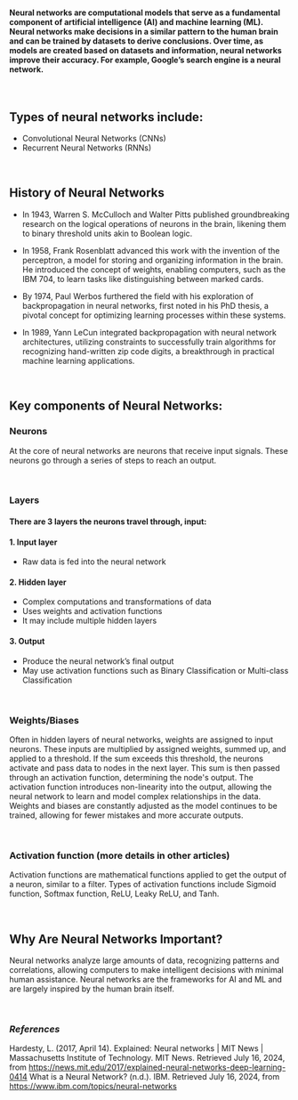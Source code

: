 #### Neural networks are computational models that serve as a fundamental component of artificial intelligence (AI) and machine learning (ML). Neural networks make decisions in a similar pattern to the human brain and can be trained by datasets to derive conclusions. Over time, as models are created based on datasets and information, neural networks improve their accuracy. For example, Google’s search engine is a neural network. 

<br>

## **Types of neural networks include:**
* Convolutional Neural Networks (CNNs)
* Recurrent Neural Networks (RNNs)


<br>

## **History of Neural Networks**

* In 1943, Warren S. McCulloch and Walter Pitts published groundbreaking research on the logical operations of neurons in the brain, likening them to binary threshold units akin to Boolean logic.

* In 1958, Frank Rosenblatt advanced this work with the invention of the perceptron, a model for storing and organizing information in the brain. He introduced the concept of weights, enabling computers, such as the IBM 704, to learn tasks like distinguishing between marked cards.

* By 1974, Paul Werbos furthered the field with his exploration of backpropagation in neural networks, first noted in his PhD thesis, a pivotal concept for optimizing learning processes within these systems.

* In 1989, Yann LeCun integrated backpropagation with neural network architectures, utilizing constraints to successfully train algorithms for recognizing hand-written zip code digits, a breakthrough in practical machine learning applications.

<br>

## **Key components of Neural Networks:**
### Neurons 
At the core of neural networks are neurons that receive input signals. These neurons go through a series of steps to reach an output. 

<br>

### Layers 
#### There are 3 layers the neurons travel through, input: 
#### 1. Input layer
   * Raw data is fed into the neural network
#### 2. Hidden layer
   * Complex computations and transformations of data 
   * Uses weights and activation functions
   * It may include multiple hidden layers
#### 3. Output
   * Produce the neural network’s final output
   * May use activation functions such as Binary Classification or Multi-class Classification

<br>

### Weights/Biases
Often in hidden layers of neural networks, weights are assigned to input neurons. These inputs are multiplied by assigned weights, summed up, and applied to a threshold. If the sum exceeds this threshold, the neurons activate and pass data to nodes in the next layer. This sum is then passed through an activation function, determining the node's output. The activation function introduces non-linearity into the output, allowing the neural network to learn and model complex relationships in the data. Weights and biases are constantly adjusted as the model continues to be trained, allowing for fewer mistakes and more accurate outputs. 

<br>

### Activation function (more details in other articles)
Activation functions are mathematical functions applied to get the output of a neuron, similar to a filter. Types of activation functions include Sigmoid function, Softmax function, ReLU, Leaky ReLU, and Tanh. 

<br>

## **Why Are Neural Networks Important?**
Neural networks analyze large amounts of data, recognizing patterns and correlations, allowing computers to make intelligent decisions with minimal human assistance. Neural networks are the frameworks for AI and ML and are largely inspired by the human brain itself. 

<br>

### *References*
Hardesty, L. (2017, April 14). Explained: Neural networks | MIT News | Massachusetts Institute of Technology. MIT News. Retrieved July 16, 2024, from https://news.mit.edu/2017/explained-neural-networks-deep-learning-0414
What is a Neural Network? (n.d.). IBM. Retrieved July 16, 2024, from https://www.ibm.com/topics/neural-networks
